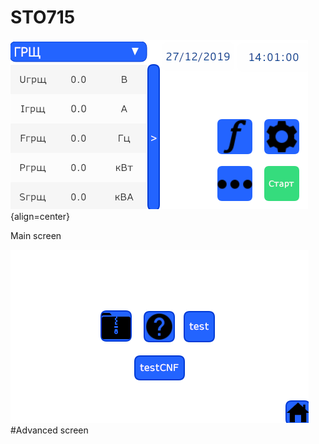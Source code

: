 # STO715


![alt text](https://github.com/AlekssGit/STO715/blob/master/Screens/Main.png "Main screen"){align=center}

Main screen


![alt text](https://github.com/AlekssGit/STO715/blob/master/Screens/Advanced.png)
#Advanced screen
